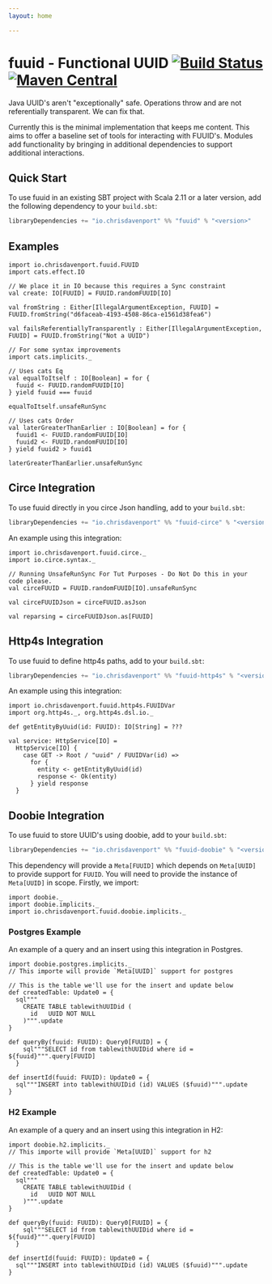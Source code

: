 ```yaml
---
layout: home

---
```


# fuuid - Functional UUID [![Build Status](https://travis-ci.com/ChristopherDavenport/fuuid.svg?branch=master)](https://travis-ci.com/ChristopherDavenport/fuuid) [![Maven Central](https://maven-badges.herokuapp.com/maven-central/io.chrisdavenport/fuuid_2.12/badge.svg)](https://maven-badges.herokuapp.com/maven-central/io.chrisdavenport/fuuid_2.12)

Java UUID's aren't "exceptionally" safe. Operations throw and are not
referentially transparent. We can fix that.

Currently this is the minimal implementation that keeps me content. This aims to offer a baseline
set of tools for interacting with FUUID's. Modules add functionality by bringing in additional
dependencies to support additional interactions.

## Quick Start

To use fuuid in an existing SBT project with Scala 2.11 or a later version, add the following dependency to your
`build.sbt`:

```scala
libraryDependencies += "io.chrisdavenport" %% "fuuid" % "<version>"
```

## Examples

```tut:book
import io.chrisdavenport.fuuid.FUUID
import cats.effect.IO

// We place it in IO because this requires a Sync constraint
val create: IO[FUUID] = FUUID.randomFUUID[IO]

val fromString : Either[IllegalArgumentException, FUUID] = FUUID.fromString("d6faceab-4193-4508-86ca-e1561d38fea6")

val failsReferentiallyTransparently : Either[IllegalArgumentException, FUUID] = FUUID.fromString("Not a UUID")

// For some syntax improvements
import cats.implicits._

// Uses cats Eq
val equalToItself : IO[Boolean] = for {
  fuuid <- FUUID.randomFUUID[IO]
} yield fuuid === fuuid

equalToItself.unsafeRunSync

// Uses cats Order
val laterGreaterThanEarlier : IO[Boolean] = for {
  fuuid1 <- FUUID.randomFUUID[IO]
  fuuid2 <- FUUID.randomFUUID[IO]
} yield fuuid2 > fuuid1

laterGreaterThanEarlier.unsafeRunSync
```

## Circe Integration

To use fuuid directly in you circe Json handling, add to your `build.sbt`:

```scala
libraryDependencies += "io.chrisdavenport" %% "fuuid-circe" % "<version>"
```

An example using this integration:

```tut:book
import io.chrisdavenport.fuuid.circe._
import io.circe.syntax._

// Running UnsafeRunSync For Tut Purposes - Do Not Do this in your code please.
val circeFUUID = FUUID.randomFUUID[IO].unsafeRunSync

val circeFUUIDJson = circeFUUID.asJson

val reparsing = circeFUUIDJson.as[FUUID]
```

## Http4s Integration

To use fuuid to define http4s paths, add to your `build.sbt`:

```scala
libraryDependencies += "io.chrisdavenport" %% "fuuid-http4s" % "<version>"
```

An example using this integration:

```tut:book
import io.chrisdavenport.fuuid.http4s.FUUIDVar
import org.http4s._, org.http4s.dsl.io._

def getEntityByUuid(id: FUUID): IO[String] = ???

val service: HttpService[IO] =
  HttpService[IO] {
    case GET -> Root / "uuid" / FUUIDVar(id) =>
      for {
        entity <- getEntityByUuid(id)
        response <- Ok(entity)
      } yield response
  }
```

## Doobie Integration

To use fuuid to store UUID's using doobie, add to your `build.sbt`:

```scala
libraryDependencies += "io.chrisdavenport" %% "fuuid-doobie" % "<version>"
```

This dependency will provide a `Meta[FUUID]` which depends on `Meta[UUID]` to provide support for `FUUID`.
You will need to provide the instance of `Meta[UUID]` in scope. Firstly, we import:

```tut:book
import doobie._
import doobie.implicits._
import io.chrisdavenport.fuuid.doobie.implicits._
```

### Postgres Example

An example of a query and an insert using this integration in Postgres.

```tut:book
import doobie.postgres.implicits._
// This importe will provide `Meta[UUID]` support for postgres

// This is the table we'll use for the insert and update below
def createdTable: Update0 = {
  sql"""
    CREATE TABLE tablewithUUIDid (
      id   UUID NOT NULL
    )""".update
}

def queryBy(fuuid: FUUID): Query0[FUUID] = {
    sql"""SELECT id from tablewithUUIDid where id = ${fuuid}""".query[FUUID]
  }

def insertId(fuuid: FUUID): Update0 = {
  sql"""INSERT into tablewithUUIDid (id) VALUES ($fuuid)""".update
}
```

### H2 Example

An example of a query and an insert using this integration in H2:

```tut:book
import doobie.h2.implicits._
// This importe will provide `Meta[UUID]` support for h2

// This is the table we'll use for the insert and update below
def createdTable: Update0 = {
  sql"""
    CREATE TABLE tablewithUUIDid (
      id   UUID NOT NULL
    )""".update
}

def queryBy(fuuid: FUUID): Query0[FUUID] = {
    sql"""SELECT id from tablewithUUIDid where id = ${fuuid}""".query[FUUID]
  }

def insertId(fuuid: FUUID): Update0 = {
  sql"""INSERT into tablewithUUIDid (id) VALUES ($fuuid)""".update
}
```
